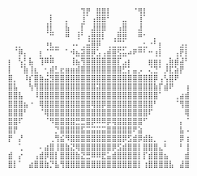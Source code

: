 ⠀⠀⠀⠀⠀⠀⠀⠀⠀⠀⠀⠀⠀⠀⢲⡶⠀⣶⣶⡆⠀⠀⠀⠀⠐⢶⡆⠀⠀⠀⠀⠀⠀⠀⠀
⠀⠀⠀⠀⠀⠀⠀⠀⡇⠀⠀⡀⠀⠀⢸⠁⢠⣿⣿⠃⠀⠀⣀⠀⠀⢸⠁⠀⠀⠀⠀⠀⠀⠀⠀
⠀⠀⠀⠀⠀⠀⠀⢸⡇⠀⠀⣧⠀⠀⡏⠀⣸⣿⣿⠀⠀⢠⣿⠀⠀⣸⠀⠀⠀⠀⠀⠀⠀⠀⠀
⠀⠀⠀⠀⠀⠀⠀⠈⠛⠀⠀⠿⠀⢸⠃⢠⣿⣿⡇⠀⢀⣿⣿⠀⠀⠿⠂⠀⡀⠀⠀⠀⠀⠀⠀
⠀⢀⡀⠀⠀⠀⠀⠰⣆⣀⠀⠀⠠⠄⢀⣬⣿⡿⠀⢀⣈⣉⣁⠀⠀⣀⣂⠐⠃⡆⠀⠀⠀⣠⡄
⠀⠈⡿⡄⠀⠀⡆⠈⡉⠉⠀⠁⠺⣦⣽⣿⡿⣡⢠⣾⣿⣫⣥⠴⠟⠛⠃⠒⢰⡇⠀⠀⢠⡟⡇
⡆⠀⢣⡃⣧⠀⢹⠿⠿⠀⠀⠀⢸⣦⢻⣿⣿⣿⣿⣿⣿⡏⣠⡆⠀⠀⠀⣶⣶⡆⢀⣷⣾⣼⠃
⡇⠀⠈⣷⢸⣆⠀⢂⣾⣃⣖⣶⣶⣾⣿⣿⣿⣿⣿⣿⣿⣿⣋⡅⣤⡠⠀⢌⣙⠁⡸⣏⣵⡟⠀
⣿⡀⠀⠸⡎⣿⣷⣬⣻⣿⣿⣿⣿⣿⣿⣿⣿⣿⣿⣿⣿⣿⣿⣿⣿⣿⣿⣿⡿⢠⢣⣿⠟⠀⠀
⣿⣧⠀⠀⢳⢻⣿⣿⣿⣿⣿⣿⣿⣿⣿⣿⣿⣽⣿⣿⣿⣿⣿⣿⣿⣿⣿⣿⣷⡏⣾⠟⠀⠀⢰
⣿⣿⣧⠀⠀⠸⣿⣿⣿⣿⣿⣿⣿⣿⣿⣿⣿⣿⣿⣿⣿⣿⣿⣿⣿⣿⣿⣿⣿⠁⠀⠀⢀⣴⣾
⣿⣿⣿⣦⠐⠀⢿⣿⣿⣿⣿⣿⣿⣿⣿⣿⢿⣿⡿⣿⣿⣿⣿⣿⣿⣿⣿⣿⠃⠀⠀⠀⠈⢻⣿
⣿⣿⣿⠃⠀⠀⠈⢿⣿⣿⣿⣿⣿⣿⣿⣿⣿⣿⣿⣿⣿⣿⣿⣿⣿⣿⣿⠏⠀⠀⠀⠀⠀⠀⢿
⣿⣿⠏⠀⠀⠀⠀⠈⠻⣿⣿⣿⣿⣛⣛⣿⡿⠿⠿⡿⢿⣿⣿⣿⣿⣿⠋⠀⠀⠀⠀⠀⠀⡄⠈
⣿⡟⠀⠀⠀⠀⠀⠀⠀⡙⣿⣿⣿⣿⣯⣭⣭⣭⣭⣿⣿⣿⣿⣿⠟⣵⠀⠀⠀⠀⠀⠀⠀⣧⠠
⡟⠀⡜⠀⠀⠀⠀⠀⢀⢻⣮⠻⣿⣿⣿⣿⣿⣿⣿⣿⣿⣿⡿⣫⣾⡿⣾⣷⡀⠀⡀⠀⠀⡿⢰
⠀⠀⢁⠀⠀⠀⠄⣴⣿⢸⣿⣷⣝⢿⣿⣿⣿⣿⣿⣿⡿⣫⣾⣿⣿⡇⣿⣿⣿⣄⠃⠀⠀⠃⢸
⣾⠀⡔⠀⠀⢠⣾⡿⣿⡇⣿⣿⣿⣷⣝⣛⠿⠿⣟⣥⣾⣿⣿⣿⣿⡇⡏⣾⣿⣿⣦⠀⠀⠀⣾
⣿⡇⠁⠀⣴⣿⣿⣷⡙⣧⢻⣿⣿⣿⣿⣿⣿⣿⣿⣿⣿⣿⣿⣿⣿⡇⢰⣿⣿⣿⣿⣧⠀⣼⣿
